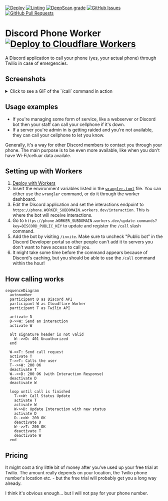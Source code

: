 [![Deploy](https://img.shields.io/github/workflow/status/biaw/phone/Build%20and%20publish?label=build)](https://github.com/biaw/phone/actions/workflows/build-and-publish.yml)
[![Linting](https://img.shields.io/github/workflow/status/biaw/phone/Linting?label=quality)](https://github.com/biaw/phone/actions/workflows/linting.yml)
[![DeepScan grade](https://deepscan.io/api/teams/16173/projects/19527/branches/625870/badge/grade.svg)](https://deepscan.io/dashboard#view=project&tid=16173&pid=19527&bid=625870)
[![GitHub Issues](https://img.shields.io/github/issues-raw/biaw/phone.svg)](https://github.com/biaw/phone/issues)
[![GitHub Pull Requests](https://img.shields.io/github/issues-pr-raw/biaw/phone.svg)](https://github.com/biaw/phone/pulls)

# Discord Phone Worker [![Deploy to Cloudflare Workers](https://deploy.workers.cloudflare.com/button)](https://deploy.workers.cloudflare.com/?url=https://github.com/biaw/phone)

A Discord application to call your phone (yes, your actual phone) through Twilio in case of emergencies.

## Screenshots

<details>
  <summary>Click to see a GIF of the `/call` command in action</summary>

  ![biaw phone optimized](https://user-images.githubusercontent.com/10573728/178745844-a582e66a-9865-44cd-b6ef-15dd8ca023f6.gif)
</details>

## Usage examples

* If you're managing some form of service, like a webserver or Discord bot then your staff can call your cellphone if it's down.
* If a server you're admin in is getting raided and you're not available, they can call your cellphone to let you know.

Generally, it's a way for other Discord members to contact you through your phone. The main purpose is to be even more available, like when you don't have Wi-Fi/celluar data availale.

## Setting up with Workers

1. [Deploy with Workers](https://deploy.workers.cloudflare.com/?url=https://github.com/biaw/phone)
2. Insert the environment variables listed in the [`wrangler.toml`](https://github.com/biaw/phone/blob/main/wrangler.toml) file. You can either use the `wrangler` command, or do it through the worker dashboard.
3. Edit the Discord application and set the interactions endpoint to `https://phone.WORKER_SUBDOMAIN.workers.dev/interaction`. This is where the bot will receive interactions.
4. Go to `https://phone.WORKER_SUBDOMAIN.workers.dev/update-commands?key=DISCORD_PUBLIC_KEY` to update and register the `/call` slash command.
5. Add the bot by visiting `/invite`. Make sure to uncheck "Public bot" in the Discord Developer portal so other people can't add it to servers you don't want to have access to call you.
6. It might take some time before the command appears because of Discord's caching, but you should be able to use the `/call` command within the hour!

## How calling works

```mermaid
sequenceDiagram
  autonumber
  participant D as Discord API
  participant W as Cloudflare Worker
  participant T as Twilio API

  activate D
  D->>W: Send an interaction
  activate W

  alt signature header is not valid
    W-->>D: 401 Unauthorized
  end

  W->>T: Send call request
  activate T
  T->>T: Calls the user
  T-->>W: 200 OK
  deactivate T
  W-->>D: 200 OK (with Interaction Response)
  deactivate D
  deactivate W

  loop until call is finished
    T->>W: Call Status Update
    activate T
    activate W
    W->>D: Update Interaction with new status
    activate D
    D-->>W: 200 OK
    deactivate D
    W-->>T: 200 OK
    deactivate T
    deactivate W
  end
```

## Pricing

It might cost a tiny little bit of money after you've used up your free trial at Twilio. The amount really depends on your location, the Twilio phone number's location etc. - but the free trial will probably get you a long way already.

I think it's obvious enough... but I will not pay for your phone number.
